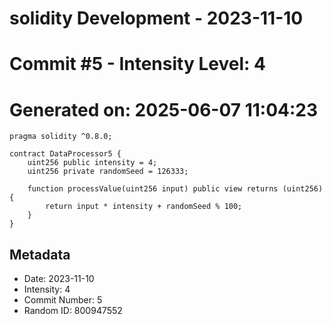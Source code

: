 ﻿# solidity Development - 2023-11-10
# Commit #5 - Intensity Level: 4
# Generated on: 2025-06-07 11:04:23
```solidity
pragma solidity ^0.8.0;

contract DataProcessor5 {
    uint256 public intensity = 4;
    uint256 private randomSeed = 126333;

    function processValue(uint256 input) public view returns (uint256) {
        return input * intensity + randomSeed % 100;
    }
}
```
## Metadata
- Date: 2023-11-10
- Intensity: 4
- Commit Number: 5
- Random ID: 800947552
